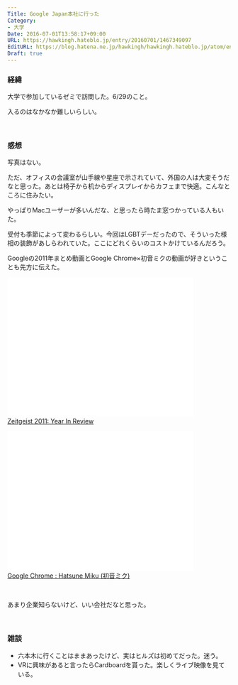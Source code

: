 ```yaml
---
Title: Google Japan本社に行った
Category:
- 大学
Date: 2016-07-01T13:58:17+09:00
URL: https://hawkingh.hateblo.jp/entry/20160701/1467349097
EditURL: https://blog.hatena.ne.jp/hawkingh/hawkingh.hateblo.jp/atom/entry/6653812171403489767
Draft: true
---
```


<h3>経緯</h3>
<p>大学で参加しているゼミで訪問した。6/29のこと。</p>
<p>入るのはなかなか難しいらしい。</p>
<p> </p>
<h3>感想</h3>
<p>写真はない。</p>
<p>ただ、オフィスの会議室が山手線や星座で示されていて、外国の人は大変そうだなと思った。あとは椅子から机からディスプレイからカフェまで快適。こんなところに住みたい。</p>
<p>やっぱりMacユーザーが多いんだな、と思ったら時たま窓つかっている人もいた。</p>
<p>受付も季節によって変わるらしい。今回はLGBTデーだったので、そういった様相の装飾があしらわれていた。ここにどれくらいのコストかけているんだろう。</p>
<p>Googleの2011年まとめ動画とGoogle Chrome×初音ミクの動画が好きということも先方に伝えた。</p>
<p><iframe src="//www.youtube.com/embed/SAIEamakLoY" width="420" height="315" frameborder="0" allowfullscreen=""></iframe><br /><a href="https://youtube.com/watch?v=SAIEamakLoY">Zeitgeist 2011: Year In Review</a></p>
<p><iframe src="//www.youtube.com/embed/MGt25mv4-2Q" width="420" height="315" frameborder="0" allowfullscreen=""></iframe><br /><a href="https://youtube.com/watch?v=MGt25mv4-2Q">Google Chrome : Hatsune Miku (初音ミク)</a></p>
<p> </p>
<p>あまり企業知らないけど、いい会社だなと思った。</p>
<p> </p>
<h3>雑談</h3>
<ul>
<li><span style="line-height: 1.5;">六本木に行くことはままあったけど、実はヒルズは初めてだった。迷う。</span></li>
<li><span style="line-height: 1.5;">VRに興味があると言ったらCardboardを貰った。楽しくライブ映像を見ている。</span></li>
</ul>
<p> </p>
